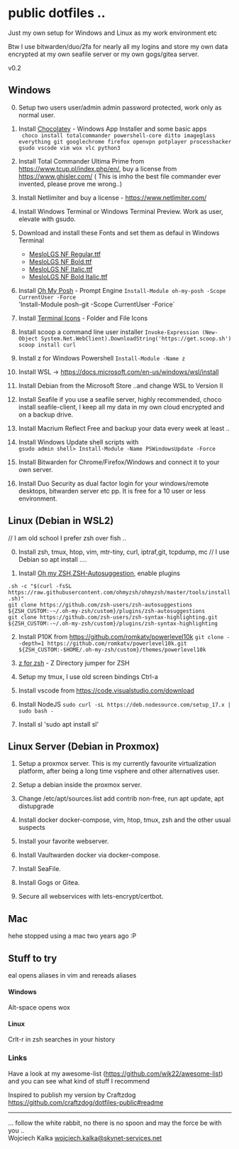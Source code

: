 # public dotfiles .. 
Just my own setup for Windows and Linux as my work environment etc

Btw I use bitwarden/duo/2fa for nearly all my logins and store my own data encrypted
at my own seafile server or my own gogs/gitea server. 

v0.2 

## Windows

0. Setup two users user/admin admin password protected, work only as normal user.  

1. Install [Chocolatey](https://chocolatey.org/) - Windows App Installer and some basic apps <br>
` choco install totalcommander powershell-core ditto imageglass everything git googlechrome firefox openvpn potplayer processhacker gsudo vscode vim wox vlc python3`

2. Install Total Commander Ultima Prime from https://www.tcup.pl/index.php/en/, buy a license from https://www.ghisler.com/ (
This is imho the best file commander ever invented, please prove me wrong..)

3. Install Netlimiter and buy a license - https://www.netlimiter.com/

4. Install Windows Terminal or Windows Terminal Preview. Work as user, elevate with gsudo.

5. Download and install these Fonts and set them as defaul in Windows Terminal
   - [MesloLGS NF Regular.ttf](
       https://github.com/romkatv/powerlevel10k-media/raw/master/MesloLGS%20NF%20Regular.ttf)
   - [MesloLGS NF Bold.ttf](
       https://github.com/romkatv/powerlevel10k-media/raw/master/MesloLGS%20NF%20Bold.ttf)
   - [MesloLGS NF Italic.ttf](
       https://github.com/romkatv/powerlevel10k-media/raw/master/MesloLGS%20NF%20Italic.ttf)
   - [MesloLGS NF Bold Italic.ttf](
       https://github.com/romkatv/powerlevel10k-media/raw/master/MesloLGS%20NF%20Bold%20Italic.ttf)

6. Install [Oh My Posh](https://ohmyposh.dev/) - Prompt Engine
`Install-Module oh-my-posh -Scope CurrentUser -Force`<br>
'Install-Module posh-git -Scope CurrentUser -Forice`<br>

7. Install [Terminal Icons](https://github.com/devblackops/Terminal-Icons) - Folder and File Icons

8. Install scoop a command line user installer
`Invoke-Expression (New-Object System.Net.WebClient).DownloadString('https://get.scoop.sh')`
`scoop install curl` 

9. Install z for Windows Powershell 
`Install-Module -Name z`

9. Install WSL -> https://docs.microsoft.com/en-us/windows/wsl/install

10. Install Debian from the Microsoft Store ..and change WSL to Version II

11. Install Seafile if you use a seafile server, highly recommended, choco install seafile-client, I keep all
my data in my own cloud encrypted and on a backup drive. 

12. Install Macrium Reflect Free and backup your data every week at least ..

13. Install Windows Update shell scripts with<br>
`gsudo admin shell> Install-Module -Name PSWindowsUpdate -Force`<br>

14. Install Bitwarden for Chrome/Firefox/Windows and connect it to your own server.

15. Install Duo Security as dual factor login for your windows/remote desktops, bitwarden server etc pp. It is free for a 10 user or less environment.

## Linux (Debian in WSL2)

// I am old school I prefer zsh over fish .. 

0. Install zsh, tmux, htop, vim, mtr-tiny, curl, iptraf,git, tcpdump, mc // I use Debian so apt install ....

1. Install [Oh my ZSH](https://ohmyz.sh),[ZSH-Autosuggestion](https://github.com/zsh-users/zsh-autosuggestions),  enable plugins<br>

`.sh -c "$(curl -fsSL https://raw.githubusercontent.com/ohmyzsh/ohmyzsh/master/tools/install.sh)"` <br>
`git clone https://github.com/zsh-users/zsh-autosuggestions ${ZSH_CUSTOM:-~/.oh-my-zsh/custom}/plugins/zsh-autosuggestions` <br>
`git clone https://github.com/zsh-users/zsh-syntax-highlighting.git ${ZSH_CUSTOM:-~/.oh-my-zsh/custom}/plugins/zsh-syntax-highlighting`


2. Install P10K from https://github.com/romkatv/powerlevel10k
`git clone --depth=1 https://github.com/romkatv/powerlevel10k.git ${ZSH_CUSTOM:-$HOME/.oh-my-zsh/custom}/themes/powerlevel10k` <br>

3. [z for zsh](https://github.com/agkozak/zsh-z) - Z Directory jumper for ZSH

4. Setup my tmux, I use old screen bindings Ctrl-a

5. Install vscode from https://code.visualstudio.com/download

6. Install NodeJS
`sudo curl -sL https://deb.nodesource.com/setup_17.x | sudo bash -` 

7. Install sl
'sudo apt install sl'

## Linux Server (Debian in Proxmox)

1. Setup a proxmox server. This is my currently favourite virtualization platform, after being a long time vsphere and other alternatives user.

2. Setup a debian inside the proxmox server.

3. Change /etc/apt/sources.list add contrib non-free, run apt update, apt distupgrade

4. Install docker docker-compose, vim, htop, tmux, zsh and the other usual suspects 

5. Install your favorite webserver.

6. Install Vaultwarden docker via docker-compose.

7. Install SeaFile. 

8. Install Gogs or Gitea.

9. Secure all webservices with lets-encrypt/certbot.

 
## Mac 
 
hehe stopped using a mac two years ago :P

## Stuff to try

eal opens aliases in vim and rereads aliases

#### Windows
Alt-space opens wox

#### Linux
Crlt-r in zsh searches in your history

### Links

Have a look at my awesome-list (https://github.com/wjk22/awesome-list) and you can see what kind of
stuff I recommend 

Inspired to publish my version by Craftzdog https://github.com/craftzdog/dotfiles-public#readme

---
... follow the white rabbit, no there is no spoon and may the force be with you .. <br>
Wojciech Kalka <wojciech.kalka@skynet-services.net>
